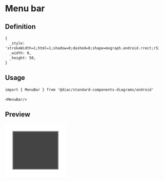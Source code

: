 # Menu bar

## Definition

```
{
  _style: 'strokeWidth=1;html=1;shadow=0;dashed=0;shape=mxgraph.android.rrect;rSize=0;strokeColor=#888888;fillColor=#444444;',
  _width: 0,
  _height: 50,
}
```

## Usage

```
import { MenuBar } from '@diac/standard-components-diagrams/android'

<MenuBar/>
```

## Preview

<img src="./menu-bar.png" width="200"/>
